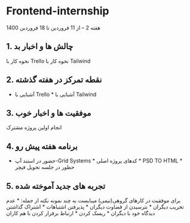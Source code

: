 # Frontend-internship

هفته  2 – از 11 فروردین  تا 18 فروردین 1400

## 1. چالش ها و اخبار بد

نحوه کار با Trello  نحوه کار با Tailwind


## 2. نقطه تمرکز در هفته گذشته 


* آشنایی با Trello  * آشنایی با Tailwind


## 3. موفقیت ها و اخبار خوب

انجام اولین پروژه مشترک

## 4. برنامه هفته پیش رو

* حضور در استند آپ-Grid Systems  * کدهای پروژه اصلی  * PSD TO HTML  * حظور در جلسه تحویل فیچر
## 5. تجربه های جدید آموخته شده

برای موفقیت در کارهای گروهی(تیمی) میبایست به چند نمونه نکته از جمله:  * عدم تخریب دیگران  * نترسیدن از قضاوت دیگران  * پذیرفتن اشتباهات  * اشتراک گذاشتن دیدگاه خود با دیگران  * ریسک کردن  * ارتباط برقرار کردن با هم کاران

